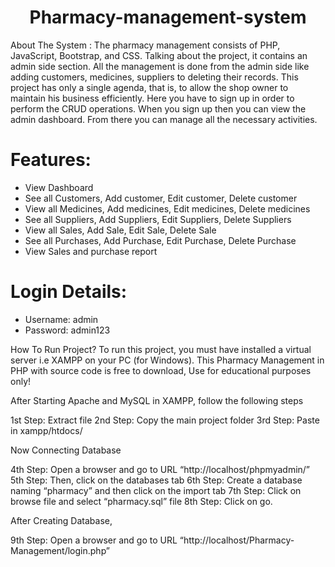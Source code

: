 <h1 align="center">Pharmacy-management-system</h1>
About The System :
The pharmacy management consists of PHP, JavaScript, Bootstrap, and CSS. Talking about the project, it contains an admin side section. All the management is done from the admin side like adding customers, medicines, suppliers to deleting their records. This project has only a single agenda, that is, to allow the shop owner to maintain his business efficiently. Here you have to sign up in order to perform the CRUD operations. When you sign up then you can view the admin dashboard. From there you can manage all the necessary activities.

# Features:
* View Dashboard
* See all Customers, Add customer, Edit customer, Delete customer
* View all Medicines, Add medicines, Edit medicines, Delete medicines
* See all Suppliers, Add Suppliers, Edit Suppliers, Delete Suppliers
* View all Sales, Add Sale, Edit Sale, Delete Sale
* See all Purchases, Add Purchase, Edit Purchase, Delete Purchase
* View Sales and purchase report

# Login Details:
- Username: admin
- Password: admin123

How To Run Project?
To run this project, you must have installed a virtual server i.e XAMPP on your PC (for Windows). This Pharmacy Management in PHP with source code is free to download, Use for educational purposes only!

After Starting Apache and MySQL in XAMPP, follow the following steps

1st Step: Extract file
2nd Step: Copy the main project folder
3rd Step: Paste in xampp/htdocs/

Now Connecting Database

4th Step: Open a browser and go to URL “http://localhost/phpmyadmin/”
5th Step: Then, click on the databases tab
6th Step: Create a database naming “pharmacy” and then click on the import tab
7th Step: Click on browse file and select “pharmacy.sql” file
8th Step: Click on go.

After Creating Database,

9th Step: Open a browser and go to URL “http://localhost/Pharmacy-Management/login.php”
